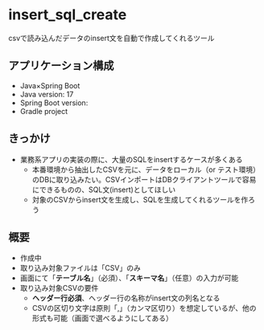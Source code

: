 # insert_sql_create
csvで読み込んだデータのinsert文を自動で作成してくれるツール

## アプリケーション構成
- Java×Spring Boot
- Java version: 17
- Spring Boot version: 
- Gradle project

## きっかけ
- 業務系アプリの実装の際に、大量のSQLをinsertするケースが多くある
  - 本番環境から抽出したCSVを元に、データをローカル（or テスト環境）のDBに取り込みたい。CSVインポートはDBクライアントツールで容易にできるものの、SQL文(insert)としてほしい
  - 対象のCSVからinsert文を生成し、SQLを生成してくれるツールを作ろう
  
## 概要
- 作成中
- 取り込み対象ファイルは「CSV」のみ
- 画面にて「**テーブル名**」（必須）、「**スキーマ名**」（任意）の入力が可能
- 取り込み対象CSVの要件
  - **ヘッダー行必須**、ヘッダー行の名称がinsert文の列名となる
  - CSVの区切り文字は原則「,」（カンマ区切り）を想定しているが、他の形式も可能（画面で選べるようにしてある）
